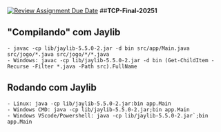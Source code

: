 [![Review Assignment Due Date](https://classroom.github.com/assets/deadline-readme-button-22041afd0340ce965d47ae6ef1cefeee28c7c493a6346c4f15d667ab976d596c.svg)](https://classroom.github.com/a/zli9RIbW)
##**TCP-Final-20251**

## "Compilando" com Jaylib
    - javac -cp lib/jaylib-5.5.0-2.jar -d bin src/app/Main.java src/jogo/*.java src/jogo/*/*.java
    - Windows: javac -cp lib/jaylib-5.5.0-2.jar -d bin (Get-ChildItem -Recurse -Filter *.java -Path src).FullName

## Rodando com Jaylib
    - Linux: java -cp lib/jaylib-5.5.0-2.jar:bin app.Main
    - Windows CMD: java -cp lib/jaylib-5.5.0-2.jar;bin app.Main
    - Windows VScode/Powershell: java -cp lib/jaylib-5.5.0-2.jar`;bin app.Main
